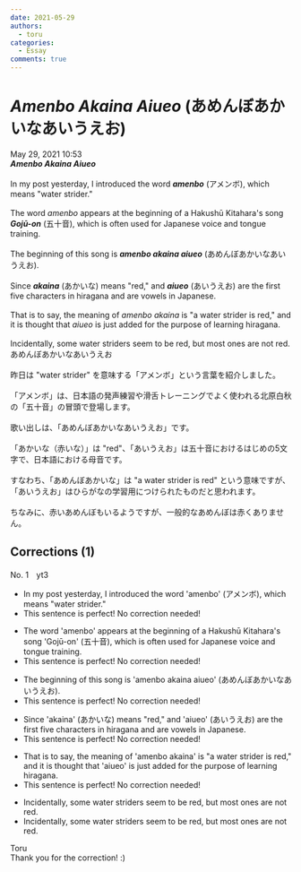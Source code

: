 ```yaml
---
date: 2021-05-29
authors:
  - toru
categories:
  - Essay
comments: true
---
```


# <strong><em>Amenbo Akaina Aiueo</strong></em> (あめんぼあかいなあいうえお)
<div class="date">May 29, 2021 10:53</div>
<div id="post"><div id="body_show_ori">
<strong><em>Amenbo Akaina Aiueo</strong></em><br/><br/>In my post yesterday, I introduced the word <strong><em>amenbo</em></strong> (アメンボ), which means "water strider."<br/><br/>The word <em>amenbo</em> appears at the beginning of a Hakushū Kitahara's song <strong><em>Gojū-on</em></strong> (五十音), which is often used for Japanese voice and tongue training.<br/><br/>The beginning of this song is <strong><em>amenbo akaina aiueo</em></strong> (あめんぼあかいなあいうえお).<br/><br/>Since <strong><em>akaina</em></strong> (あかいな) means "red," and <strong><em>aiueo</em></strong> (あいうえお) are the first five characters in hiragana and are vowels in Japanese.<br/><br/>That is to say, the meaning of <em>amenbo akaina</em> is "a water strider is red," and it is thought that <em>aiueo</em> is just added for the purpose of learning hiragana.<br/><br/>Incidentally, some water striders seem to be red, but most ones are not red.
</div></div>

<!-- more -->

<div id="post_ja"><div id="body_show_mo">
あめんぼあかいなあいうえお<br/><br/>昨日は "water strider" を意味する「アメンボ」という言葉を紹介しました。<br/><br/>「アメンボ」は、日本語の発声練習や滑舌トレーニングでよく使われる北原白秋の「五十音」の冒頭で登場します。<br/><br/>歌い出しは、「あめんぼあかいなあいうえお」です。<br/><br/>「あかいな（赤いな）」は "red"、「あいうえお」は五十音におけるはじめの5文字で、日本語における母音です。<br/><br/>すなわち、「あめんぼあかいな」は "a water strider is red" という意味ですが、「あいうえお」はひらがなの学習用につけられたものだと思われます。<br/><br/>ちなみに、赤いあめんぼもいるようですが、一般的なあめんぼは赤くありません。
</div></div>

## Corrections (1)
<div id="block"><div class="first_name"> No. 1　<span class="just_name">yt3</span></div><div id="block2">
<ul class="correction_field">
<li class="incorrect">In my post yesterday, I introduced the word 'amenbo' (アメンボ), which means "water strider."</li>
<li class="corrected perfect">This sentence is perfect! No correction needed!</li>
</ul>
<ul class="correction_field">
<li class="incorrect">The word 'amenbo' appears at the beginning of a Hakushū Kitahara's song 'Gojū-on' (五十音), which is often used for Japanese voice and tongue training.</li>
<li class="corrected perfect">This sentence is perfect! No correction needed!</li>
</ul>
<ul class="correction_field">
<li class="incorrect">The beginning of this song is 'amenbo akaina aiueo' (あめんぼあかいなあいうえお).</li>
<li class="corrected perfect">This sentence is perfect! No correction needed!</li>
</ul>
<ul class="correction_field">
<li class="incorrect">Since 'akaina' (あかいな) means "red," and 'aiueo' (あいうえお) are the first five characters in hiragana and are vowels in Japanese.</li>
<li class="corrected perfect">This sentence is perfect! No correction needed!</li>
</ul>
<ul class="correction_field">
<li class="incorrect">That is to say, the meaning of 'amenbo akaina' is "a water strider is red," and it is thought that 'aiueo' is just added for the purpose of learning hiragana.</li>
<li class="corrected perfect">This sentence is perfect! No correction needed!</li>
</ul>
<ul class="correction_field">
<li class="incorrect">Incidentally, some water striders seem to be red, but most ones are not red.</li>
<li class="corrected correct">
Incidentally, some water striders seem to be red, but most<span class="sline"> ones</span> are not<span class="sline"><span class="f_blue"> red.</span></span>
</li>
</ul>
</div><div class="name"><span class="just_name">Toru</span><br>
Thank you for the correction! :)
</div>
</div>
